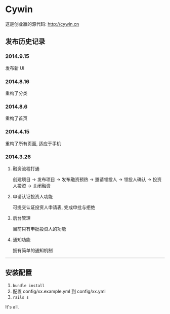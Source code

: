 Cywin
========

这是创业赢的源代码: <http://cywin.cn>

## 发布历史记录

### 2014.9.15

发布新 UI

### 2014.8.16

重构了分类

### 2014.8.6

重构了首页

### 2014.4.15

重构了所有页面, 适应于手机

### 2014.3.26

1. 融资流程打通

	创建项目 -> 发布项目 -> 发布融资预热 -> 邀请领投人 -> 领投人确认 -> 投资人投资 -> 关闭融资

2. 申请认证投资人功能

	可提交认证投资人申请表, 完成申批与拒绝

3. 后台管理

	目前只有申批投资人的功能

4. 通知功能

	拥有简单的通知机制







-----------------


## 安装配置

1. `bundle install`
2. 配置 config/xx.example.yml 到 config/xx.yml
3. `rails s`

It's all.
